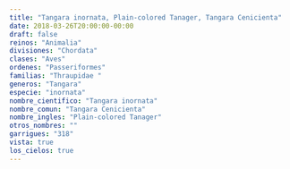 ```yaml
---
title: "Tangara inornata, Plain-colored Tanager, Tangara Cenicienta"
date: 2018-03-26T20:00:00-00:00
draft: false
reinos: "Animalia"
divisiones: "Chordata"
clases: "Aves"
ordenes: "Passeriformes"
familias: "Thraupidae "
generos: "Tangara"
especie: "inornata"
nombre_cientifico: "Tangara inornata"
nombre_comun: "Tangara Cenicienta"
nombre_ingles: "Plain-colored Tanager"
otros_nombres: ""
garrigues: "318"
vista: true
los_cielos: true
---
```


